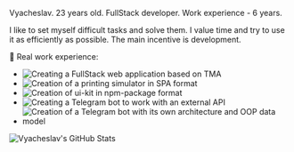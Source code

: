 Vyacheslav. 23 years old. FullStack developer. Work experience - 6 years.

I like to set myself difficult tasks and solve them. I value time and try to use it as efficiently as possible. The main incentive is development.

👏 Real work experience:
- ![Creating a FullStack web application based on TMA](https://github.com/Independent-Chain/inch-webapp)
- ![Creation of a printing simulator in SPA format](https://github.com/diominvd/key-trainer)
- ![Creation of ui-kit in npm-package format](https://www.npmjs.com/package/@diominvd/ui-kit)
- ![Creating a Telegram bot to work with an external API](https://github.com/diominvd/stock-bot)
- ![Creation of a Telegram bot with its own architecture and OOP data model](https://github.com/Independent-Chain/inch-bot)

![Vyacheslav's GitHub Stats](https://github-readme-stats.vercel.app/api?username=diominvd&show_icons=true&theme=radical)